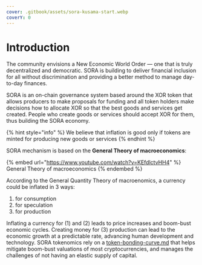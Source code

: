 ```yaml
---
cover: .gitbook/assets/sora-kusama-start.webp
coverY: 0
---
```


# Introduction

The community envisions a New Economic World Order — one that is truly decentralized and democratic. SORA is building to deliver financial inclusion for all without discrimination and providing a better method to manage day-to-day finances.

SORA is an on-chain governance system based around the XOR token that allows producers to make proposals for funding and all token holders make decisions how to allocate XOR so that the best goods and services get created. People who create goods or services should accept XOR for them, thus building the SORA economy.

{% hint style="info" %}
We believe that inflation is good only if tokens are minted for producing new goods or services
{% endhint %}

SORA mechanism is based on the **General Theory of macroeconomics**:

{% embed url="https://www.youtube.com/watch?v=KEfdlctvHH4" %}
General Theory of macroeconomics
{% endembed %}

According to the General Quantity Theory of macroenomics, a currency could be inflated in 3 ways:&#x20;

1. for consumption
2. for speculation
3. for production

Inflating a currency for (1) and (2) leads to price increases and boom-bust economic cycles. Creating money for (3) production can lead to the economic growth at a predictable rate, advancing human development and technology. SORA tokenomics rely on a [token-bonding-curve.md](token-bonding-curve.md "mention") that helps mitigate boom-bust valuations of most cryptocurrencies, and manages the challenges of not having an elastic supply of capital.
